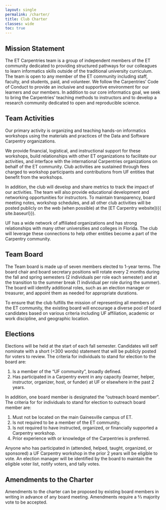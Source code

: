 ```yaml
---
layout: single
permalink: /charter/
title: Club Charter
classes: wide
toc: true
---
```


## Mission Statement

The ET Carpentries team is a group of independent members of the ET community dedicated to providing structured pathways for our colleagues to learn informatics skills outside of the traditional university curriculum. The team is open to any member of the ET community including staff, faculty, and students, paid, and volunteer. We follow the Carpentries’ Code of Conduct to provide an inclusive and supportive environment for our learners and our members. In addition to our core informatics goal, we seek to bring the Carpentries’ teaching methods to instructors and to develop a research community dedicated to open and reproducible science.

## Team Activities

Our primary activity is organizing and teaching hands-on informatics workshops using the materials and practices of the Data and Software Carpentry organizations.

We provide financial, logistical, and instructional support for these workshops, build relationships with other ET organizations to facilitate our activities, and interface with the international Carpentries organizations on behalf of the ET community. Club activities are sustained through fees charged to workshop participants and contributions from UF entities that benefit from the workshops.

In addition, the club will develop and share metrics to track the impact of our activities.  The team will also provide educational development and networking opportunities for instructors. To maintain transparency, board meeting notes, workshop schedules, and all other club activities will be posted publicly on the web (when possible) at the [ET Carpentry website]({{ site.baseurl}}).

UF has a wide network of affiliated organizations and has strong relationships with many other universities and colleges in Florida. The club will leverage these connections to help other entities become a part of the Carpentry community.

## Team Board

The Team board is made up of seven members elected to 1-year terms. The board chair and board secretary positions will rotate every 2 months during the fall and spring semesters (2 individuals per role each semester) and at the transition to the summer break (1 individual per role during the summer). The board will identify additional roles, such as an election manager or treasurer, and appoint them as needed for appropriate durations.

To ensure that the club fulfills the mission of representing all members of the ET community, the existing board will encourage a diverse pool of board candidates based on various criteria including UF affiliation, academic or work discipline, and geographic location.

## Elections

Elections will be held at the start of each fall semester. Candidates will self nominate with a short (<300 words) statement that will be publicly posted for voters to review. The criteria for individuals to stand for election to the board are:
1. Is a member of the “UF community”, broadly defined.
1. Has participated in a Carpentry event in any capacity (learner, helper, instructor, organizer, host, or funder) at UF or elsewhere in the past 2 years.

In addition, one board member is designated the “outreach board member”. The criteria for for individuals to stand for election to outreach board member are:
1. Must not be located on the main Gainesville campus of ET.
1. Is not required to be a member of the ET community.
1. Is not required to have instructed, organized, or financially supported a Carpentry workshop.
1. Prior experience with or knowledge of the Carpentries is preferred.

Anyone who has participated in (attended, helped, taught, organized, or sponsored) a UF Carpentry workshop in the prior 2 years will be eligible to vote. An election manager will be identified by the board to maintain the eligible voter list, notify voters, and tally votes.

## Amendments to the Charter

Amendments to the charter can be proposed by existing board members in writing in advance of any board meeting. Amendments require a ⅔ majority vote to be accepted.
